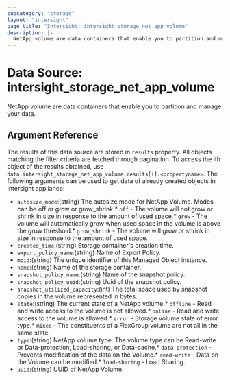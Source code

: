 ```yaml
---
subcategory: "storage"
layout: "intersight"
page_title: "Intersight: intersight_storage_net_app_volume"
description: |-
  NetApp volume are data containers that enable you to partition and manage your data.
---
```


# Data Source: intersight_storage_net_app_volume
NetApp volume are data containers that enable you to partition and manage your data.
## Argument Reference
The results of this data source are stored in `results` property.
All objects matching the filter criteria are fetched through pagination.
To access the ith object of the results obtained, use `data.intersight_storage_net_app_volume.results[i].<propertyname>`.
The following arguments can be used to get data of already created objects in Intersight appliance:
* `autosize_mode`:(string) The autosize mode for NetApp Volume. Modes can be off or grow or grow_shrink.* `off` - The volume will not grow or shrink in size in response to the amount of used space.* `grow` - The volume will automatically grow when used space in the volume is above the grow threshold.* `grow_shrink` - The volume will grow or shrink in size in response to the amount of used space. 
* `created_time`:(string) Storage container's creation time. 
* `export_policy_name`:(string) Name of Export Policy. 
* `moid`:(string) The unique identifier of this Managed Object instance. 
* `name`:(string) Name of the storage container. 
* `snapshot_policy_name`:(string) Name of the snapshot policy. 
* `snapshot_policy_uuid`:(string) Uuid of the snapshot policy. 
* `snapshot_utilized_capacity`:(int) The total space used by snapshot copies in the volume represented in bytes. 
* `state`:(string) The current state of a NetApp volume.* `offline` - Read and write access to the volume is not allowed.* `online` - Read and write access to the volume is allowed.* `error` - Storage volume state of error type.* `mixed` - The constituents of a FlexGroup volume are not all in the same state. 
* `type`:(string) NetApp volume type. The volume type can be Read-write or Data-protection, Load-sharing, or Data-cache.* `data-protection` - Prevents modification of the data on the Volume.* `read-write` - Data on the Volume can be modified.* `load-sharing` - Load Sharing. 
* `uuid`:(string) UUID of NetApp Volume. 
 